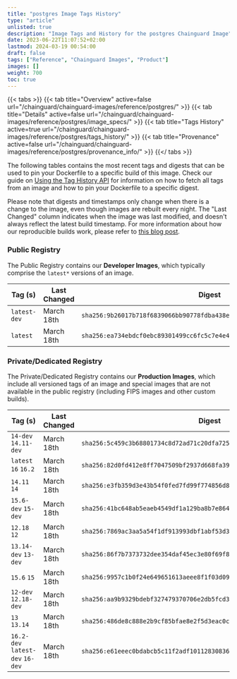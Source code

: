 ```yaml
---
title: "postgres Image Tags History"
type: "article"
unlisted: true
description: "Image Tags and History for the postgres Chainguard Image"
date: 2023-06-22T11:07:52+02:00
lastmod: 2024-03-19 00:54:00
draft: false
tags: ["Reference", "Chainguard Images", "Product"]
images: []
weight: 700
toc: true
---
```


{{< tabs >}}
{{< tab title="Overview" active=false url="/chainguard/chainguard-images/reference/postgres/" >}}
{{< tab title="Details" active=false url="/chainguard/chainguard-images/reference/postgres/image_specs/" >}}
{{< tab title="Tags History" active=true url="/chainguard/chainguard-images/reference/postgres/tags_history/" >}}
{{< tab title="Provenance" active=false url="/chainguard/chainguard-images/reference/postgres/provenance_info/" >}}
{{</ tabs >}}

The following tables contains the most recent tags and digests that can be used to pin your Dockerfile to a specific build of this image. Check our guide on [Using the Tag History API](/chainguard/chainguard-images/using-the-tag-history-api/) for information on how to fetch all tags from an image and how to pin your Dockerfile to a specific digest.

Please note that digests and timestamps only change when there is a change to the image, even though images are rebuilt every night. The "Last Changed" column indicates when the image was last modified, and doesn't always reflect the latest build timestamp. For more information about how our reproducible builds work, please refer to [this blog post](https://www.chainguard.dev/unchained/reproducing-chainguards-reproducible-image-builds).

### Public Registry
The Public Registry contains our **Developer Images**, which typically comprise the `latest*` versions of an image.

| Tag (s)       | Last Changed | Digest                                                                    |
|---------------|--------------|---------------------------------------------------------------------------|
|  `latest-dev` | March 18th   | `sha256:9b26017b718f6839066bb90778fdba438e4e1cd4fa0957c7aac2ad4e98f74de2` |
|  `latest`     | March 18th   | `sha256:ea734ebdcf0ebc89301499cc6fc5c7e4e43e787732c56014fbc27a4f6ac041bf` |


### Private/Dedicated Registry
The Private/Dedicated Registry contains our **Production Images**, which include all versioned tags of an image and special images that are not available in the public registry (including FIPS images and other custom builds).

| Tag (s)                           | Last Changed | Digest                                                                    |
|-----------------------------------|--------------|---------------------------------------------------------------------------|
|  `14-dev` `14.11-dev`             | March 18th   | `sha256:5c459c3b68801734c8d72ad71c20dfa7252a21b74061f0e17b9b62378213a370` |
|  `latest` `16` `16.2`             | March 18th   | `sha256:82d0fd412e8ff7047509bf2937d668fa39f66eaab7c2042232abdfed5cb63f23` |
|  `14.11` `14`                     | March 18th   | `sha256:e3fb359d3e43b54f0fed7fd99f774856d891a9f5326e85acbff200255a377c7c` |
|  `15.6-dev` `15-dev`              | March 18th   | `sha256:41bc648ab5eaeb4549df1a129ba8b7e864abd86f68c2d693f898b7f0212c77bf` |
|  `12.18` `12`                     | March 18th   | `sha256:7869ac3aa5a54f1df913993dbf1abf53d379d1fae5684ce34de355fbf3b0feae` |
|  `13.14-dev` `13-dev`             | March 18th   | `sha256:86f7b7373732dee354daf45ec3e80f69f8160f44f2498691b2a244bc6458966e` |
|  `15.6` `15`                      | March 18th   | `sha256:9957c1b0f24e649651613aeee8f1f03d09818b5b5d4a0d559b86f124dc01fa19` |
|  `12-dev` `12.18-dev`             | March 18th   | `sha256:aa9b9329bdebf327479370706e2db5fcd36066d2cd09d546301be1c5871176a4` |
|  `13` `13.14`                     | March 18th   | `sha256:486de8c888e2b9cf85bfae8e2f5d3eac0cd9255c10ecc3fade215f8899cfcf27` |
|  `16.2-dev` `latest-dev` `16-dev` | March 18th   | `sha256:e61eeec0bdabcb5c11f2adf10112830836fb1f5ceacf9772ae3d4c29bc0bd504` |

